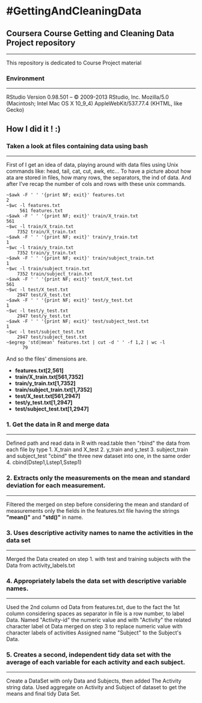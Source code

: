 #GettingAndCleaningData
=======================
## Coursera Course Getting and Cleaning Data Project repository 
------------------------------------
This repository is dedicated to Course Project material

### Environment
----------------
RStudio Version 0.98.501 – © 2009-2013 RStudio, Inc.
Mozilla/5.0 (Macintosh; Intel Mac OS X 10_9_4) AppleWebKit/537.77.4 (KHTML, like Gecko)

## How I did it ! :)

### Taken a look at files containing data using bash
----------------------------------------------------
First of I get an idea of data, playing around with data files using Unix commands like: head, tail, cat, cut, awk, etc...
To have a picture about how ata are stored in files, how many rows, the separators, the ind of data.
And after I've recap the number of cols and rows with these unix commands.

```
~$awk -F ' ' '{print NF; exit}' features.txt
2
~$wc -l features.txt 
     561 features.txt
~$awk -F ' ' '{print NF; exit}' train/X_train.txt 
561
~$wc -l train/X_train.txt 
    7352 train/X_train.txt
~$awk -F ' ' '{print NF; exit}' train/y_train.txt 
1
~$wc -l train/y_train.txt 
    7352 train/y_train.txt
~$awk -F ' ' '{print NF; exit}' train/subject_train.txt 
1
~$wc -l train/subject_train.txt 
    7352 train/subject_train.txt
~$awk -F ' ' '{print NF; exit}' test/X_test.txt
561
~$wc -l test/X_test.txt
    2947 test/X_test.txt
~$awk -F ' ' '{print NF; exit}' test/y_test.txt 
1
~$wc -l test/y_test.txt
    2947 test/y_test.txt
~$awk -F ' ' '{print NF; exit}' test/subject_test.txt 
1
~$wc -l test/subject_test.txt
    2947 test/subject_test.txt
~$egrep 'std|mean' features.txt | cut -d ' ' -f 1,2 | wc -l
      79
```

 And so the files' dimensions are.
 
 - **features.txt[2,561]**
 - **train/X_train.txt[561,7352]**
 - **train/y_train.txt[1,7352]**
 - **train/subject_train.txt[1,7352]**
 - **test/X_test.txt[561,2947]**
 - **test/y_test.txt[1,2947]**
 - **test/subject_test.txt[1,2947]**
 
 
### 1. Get the data in R and merge data
---------------------------------------
Defined path and read data in R with read.table then "rbind" 
the data from each file by type
	1. X_train and X_test
	2. y_train and y_test
	3. subject_train and subject_test
"cbind" the three new dataset into one, in the same order
	4. cbind(Dstep1,Lstep1,Sstep1)
	
### 2. Extracts only the measurements on the mean and standard deviation for each measurement.
----------------------------------------------------------------------------------------------
Filtered the merged on step before considering the mean and standard of measurements only the 
fields in the features.txt file having the strings **"mean()"** and **"std()"** in name. 

### 3. Uses descriptive activity names to name the activities in the data set
-----------------------------------------------------------------------------
Merged the Data created on step 1. with test and training subjects with the Data from 
activity_labels.txt

### 4. Appropriately labels the data set with descriptive variable names. 
-------------------------------------------------------------------------
Used the 2nd column od Data from features.txt, due to the fact the 1st column considering spaces
as separator in file is a row number, to label Data.
Named "Activity-id" the numeric value and with "Activity" the related character label ot Data merged
on step 3 to replace numeric value with character labels of activities
Assigned name "Subject" to the Subject's Data. 

### 5. Creates a second, independent tidy data set with the average of each variable for each activity and each subject.
------------------------------------------------------------------------------------------------------------------------
Create a DataSet with only Data and Subjects, then added The Activity string data.
Used aggregate on Activity and Subject of dataset to get the means and final tidy
Data Set.